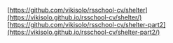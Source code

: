 [https://github.com/vikisolo/rsschool-cv/shelter](https://vikisolo.github.io/rsschool-cv/shelter/)
[https://github.com/vikisolo/rsschool-cv/shelter-part2](https://vikisolo.github.io/rsschool-cv/shelter-part2/)
